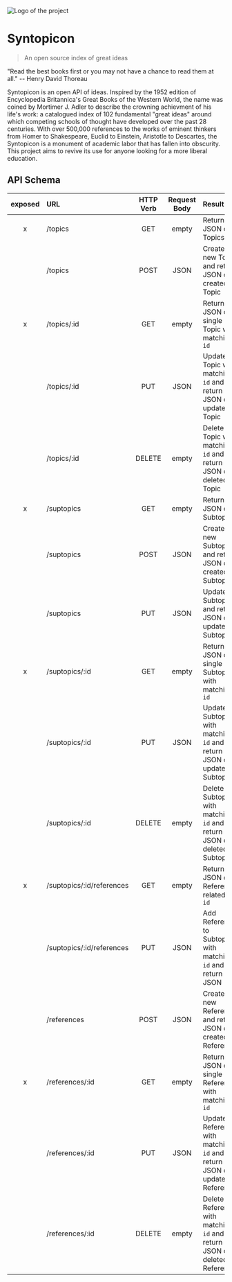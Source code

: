 ![Logo of the project](https://external-content.duckduckgo.com/iu/?u=https%3A%2F%2Ftse1.mm.bing.net%2Fth%3Fid%3DOIP._gs9vEceLvwcZX0UbLzgIgHaI3%26pid%3DApi&f=1)

# Syntopicon
> An open source index of great ideas

"Read the best books first or you may not have a chance to read them at all." -- Henry David Thoreau

Syntopicon is an open API of ideas. Inspired by the 1952 edition of Encyclopedia Britannica's Great Books of the Western World, the name was coined by Mortimer J. Adler to describe the crowning achievment of his life's work: a catalogued index of 102 fundamental "great ideas" around which competing schools of thought have developed over the past 28 centuries. With over 500,000 references to the works of eminent thinkers from Homer to Shakespeare, Euclid to Einstein, Aristotle to Descartes, the Syntopicon is a monument of academic labor that has fallen into obscurity. This project aims to revive its use for anyone looking for a more liberal education.

<!--
# TODOS:

# [x] replace subtopic_id
# [x] add author_id
# [x] revert last_name in auths.csv
	# [x] T.S. Eliot
	# [x] George Eliot
	# [x] William James
	# [x] Henry James
# [x] remove passage column
	# [x] move bible passages to page_start
	# [x] delete passage column
# [x] add id
# [x] add work_id column
# [] add summary column

# [x] clean data
	# [x] alpha: esp 123, refs.sort_values('alpha', ascending=False)[71:95]
	# [x] alpha: null
	# [x] e.g. 2 Samuel, II Samuel
# [x] enforce data types
	# [x] refs.passage[str | NaN]
	# [x] refs.page_start[int | str]
	# [x] works.page_start[int | str]
	# [x] refs.page_start.contains(['i', 'v', 'x'])[int](show roman numerals)
	# [x] refs.page_start Bible passages[int](show bible passages)
# [x] add refs.work column
# [x] save Bible passages to file system
# [x] add texts.summary table/column
# [x] fix duplicate ref.id values e.g. 29823
# [x] normalize Bible refs
# [x] update refs with 'esp' in refs.notes ...focus_refs_csv
#	[x] update texts table
	# [x] include bible summaries
		# [x] normalize deuterocanonical books in python-scriptures module
# [] prepare tables for deployment
	[] clean tables
		[] include subtopic_id in each subtopic in topic.subtopics
		[] make tables text and summary many-to-one
		[] refs
			[] drop passages longer than 100 pgs
				[] add refs.referencer column
				[] add refs.summary_id column
				[] add refs.text_id column
				[] sequentialize refs.id
			[] standardize author name references
		[] compress tables
	[x] initial routes
		[x] topics
		[x] subtopics
		[x] references
	[] routes MVP
-->

## API Schema

| exposed |      URL                  | HTTP Verb | Request Body |                        Result                                           |
|:-------:|:--------------------------|:---------:|:------------:|:------------------------------------------------------------------------|
|    x    | /topics                   |    GET    |    empty     |                                                Return JSON of all Topics|
|         | /topics                   |    POST   |     JSON     |                        Create new Topic and return JSON of created Topic|
|    x    | /topics/:id               |    GET    |    empty     |                           Return JSON of single Topic with matching `id`|
|         | /topics/:id               |    PUT    |     JSON     |         Update Topic with matching `id` and return JSON of updated Topic|
|         | /topics/:id               |   DELETE  |    empty     |         Delete Topic with matching `id` and return JSON of deleted Topic|
|    x    | /suptopics                |    GET    |    empty     |                                             Return JSON of all Subtopics|
|         | /suptopics                |    POST   |     JSON     |                  Create new Subtopic and return JSON of created Subtopic|
|         | /suptopics                |    PUT    |     JSON     |                      Update Subtopic and return JSON of updated Subtopic|
|    x    | /suptopics/:id            |    GET    |    empty     |                        Return JSON of single Subtopic with matching `id`|
|         | /suptopics/:id            |    PUT    |     JSON     |   Update Subtopic with matching `id` and return JSON of updated Subtopic|
|         | /suptopics/:id            |   DELETE  |    empty     |   Delete Subtopic with matching `id` and return JSON of deleted Subtopic|
|    x    | /suptopics/:id/references |    GET    |    empty     |                            Return JSON of all References related to `id`|
|         | /suptopics/:id/references |    PUT    |     JSON     |             Add Reference to Subtopic with matching `id` and return JSON|
|         | /references               |    POST   |     JSON     |                Create new Reference and return JSON of created Reference|
|    x    | /references/:id           |    GET    |    empty     |                       Return JSON of single Reference with matching `id`|
|         | /references/:id           |    PUT    |     JSON     | Update Reference with matching `id` and return JSON of updated Reference|
|         | /references/:id           |   DELETE  |    empty     | Delete Reference with matching `id` and return JSON of deleted Reference|

<!--




## Installing / Getting started

A quick introduction of the minimal setup you need to get a hello world up &
running.

```shell
commands here
```

Here you should say what actually happens when you execute the code above.

## Developing

### Built With
List main libraries, frameworks used including versions (React, Angular etc...)

### Prerequisites
What is needed to set up the dev environment. For instance, global dependencies or any other tools. include download links.


### Setting up Dev

Here's a brief intro about what a developer must do in order to start developing
the project further:

```shell
git clone https://github.com/your/your-project.git
cd your-project/
packagemanager install
```

And state what happens step-by-step. If there is any virtual environment, local server or database feeder needed, explain here.

### Building

If your project needs some additional steps for the developer to build the
project after some code changes, state them here. for example:

```shell
./configure
make
make install
```

Here again you should state what actually happens when the code above gets
executed.

### Deploying / Publishing
give instructions on how to build and release a new version
In case there's some step you have to take that publishes this project to a
server, this is the right time to state it.

```shell
packagemanager deploy your-project -s server.com -u username -p password
```

And again you'd need to tell what the previous code actually does.

## Versioning

We can maybe use [SemVer](http://semver.org/) for versioning. For the versions available, see the [link to tags on this repository](/tags).


## Configuration

Here you should write what are all of the configurations a user can enter when
using the project.

## Tests

Describe and show how to run the tests with code examples.
Explain what these tests test and why.

```shell
Give an example
```

## Style guide

Explain your code style and show how to check it.

## Api Reference

If the api is external, link to api documentation. If not describe your api including authentication methods as well as explaining all the endpoints with their required parameters.


## Database

Explaining what database (and version) has been used. Provide download links.
Documents your database design and schemas, relations etc...

## Licensing

State what the license is and how to find the text version of the license.

-->

